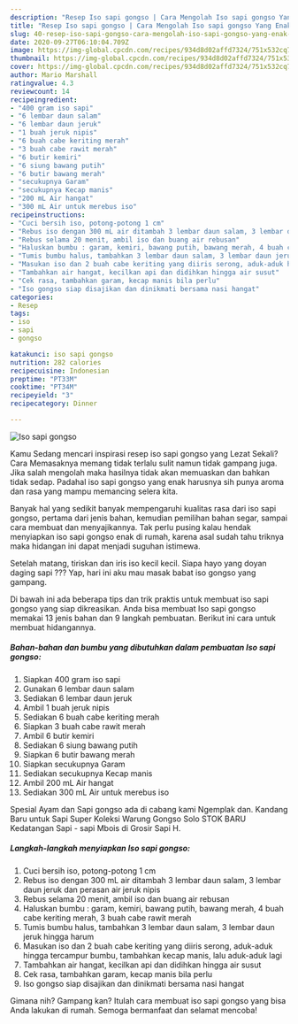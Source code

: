 ```yaml
---
description: "Resep Iso sapi gongso | Cara Mengolah Iso sapi gongso Yang Enak Dan Lezat"
title: "Resep Iso sapi gongso | Cara Mengolah Iso sapi gongso Yang Enak Dan Lezat"
slug: 40-resep-iso-sapi-gongso-cara-mengolah-iso-sapi-gongso-yang-enak-dan-lezat
date: 2020-09-27T06:10:04.709Z
image: https://img-global.cpcdn.com/recipes/934d8d02affd7324/751x532cq70/iso-sapi-gongso-foto-resep-utama.jpg
thumbnail: https://img-global.cpcdn.com/recipes/934d8d02affd7324/751x532cq70/iso-sapi-gongso-foto-resep-utama.jpg
cover: https://img-global.cpcdn.com/recipes/934d8d02affd7324/751x532cq70/iso-sapi-gongso-foto-resep-utama.jpg
author: Mario Marshall
ratingvalue: 4.3
reviewcount: 14
recipeingredient:
- "400 gram iso sapi"
- "6 lembar daun salam"
- "6 lembar daun jeruk"
- "1 buah jeruk nipis"
- "6 buah cabe keriting merah"
- "3 buah cabe rawit merah"
- "6 butir kemiri"
- "6 siung bawang putih"
- "6 butir bawang merah"
- "secukupnya Garam"
- "secukupnya Kecap manis"
- "200 mL Air hangat"
- "300 mL Air untuk merebus iso"
recipeinstructions:
- "Cuci bersih iso, potong-potong 1 cm"
- "Rebus iso dengan 300 mL air ditambah 3 lembar daun salam, 3 lembar daun jeruk dan perasan air jeruk nipis"
- "Rebus selama 20 menit, ambil iso dan buang air rebusan"
- "Haluskan bumbu : garam, kemiri, bawang putih, bawang merah, 4 buah cabe keriting merah, 3 buah cabe rawit merah"
- "Tumis bumbu halus, tambahkan 3 lembar daun salam, 3 lembar daun jeruk hingga harum"
- "Masukan iso dan 2 buah cabe keriting yang diiris serong, aduk-aduk hingga tercampur bumbu, tambahkan kecap manis, lalu aduk-aduk lagi"
- "Tambahkan air hangat, kecilkan api dan didihkan hingga air susut"
- "Cek rasa, tambahkan garam, kecap manis bila perlu"
- "Iso gongso siap disajikan dan dinikmati bersama nasi hangat"
categories:
- Resep
tags:
- iso
- sapi
- gongso

katakunci: iso sapi gongso 
nutrition: 282 calories
recipecuisine: Indonesian
preptime: "PT33M"
cooktime: "PT34M"
recipeyield: "3"
recipecategory: Dinner

---
```



![Iso sapi gongso](https://img-global.cpcdn.com/recipes/934d8d02affd7324/751x532cq70/iso-sapi-gongso-foto-resep-utama.jpg)

Kamu Sedang mencari inspirasi resep iso sapi gongso yang Lezat Sekali? Cara Memasaknya memang tidak terlalu sulit namun tidak gampang juga. Jika salah mengolah maka hasilnya tidak akan memuaskan dan bahkan tidak sedap. Padahal iso sapi gongso yang enak harusnya sih punya aroma dan rasa yang mampu memancing selera kita.

Banyak hal yang sedikit banyak mempengaruhi kualitas rasa dari iso sapi gongso, pertama dari jenis bahan, kemudian pemilihan bahan segar, sampai cara membuat dan menyajikannya. Tak perlu pusing kalau hendak menyiapkan iso sapi gongso enak di rumah, karena asal sudah tahu triknya maka hidangan ini dapat menjadi suguhan istimewa.

Setelah matang, tiriskan dan iris iso kecil kecil. Siapa hayo yang doyan daging sapi ??? Yap, hari ini aku mau masak babat iso gongso yang gampang.


Di bawah ini ada beberapa tips dan trik praktis untuk membuat iso sapi gongso yang siap dikreasikan. Anda bisa membuat Iso sapi gongso memakai 13 jenis bahan dan 9 langkah pembuatan. Berikut ini cara untuk membuat hidangannya.

<!--inarticleads1-->

##### Bahan-bahan dan bumbu yang dibutuhkan dalam pembuatan Iso sapi gongso:

1. Siapkan 400 gram iso sapi
1. Gunakan 6 lembar daun salam
1. Sediakan 6 lembar daun jeruk
1. Ambil 1 buah jeruk nipis
1. Sediakan 6 buah cabe keriting merah
1. Siapkan 3 buah cabe rawit merah
1. Ambil 6 butir kemiri
1. Sediakan 6 siung bawang putih
1. Siapkan 6 butir bawang merah
1. Siapkan secukupnya Garam
1. Sediakan secukupnya Kecap manis
1. Ambil 200 mL Air hangat
1. Sediakan 300 mL Air untuk merebus iso


Spesial Ayam dan Sapi gongso ada di cabang kami Ngemplak dan. Kandang Baru untuk Sapi Super Koleksi Warung Gongso Solo STOK BARU Kedatangan Sapi - sapi Mbois di Grosir Sapi H. 

<!--inarticleads2-->

##### Langkah-langkah menyiapkan Iso sapi gongso:

1. Cuci bersih iso, potong-potong 1 cm
1. Rebus iso dengan 300 mL air ditambah 3 lembar daun salam, 3 lembar daun jeruk dan perasan air jeruk nipis
1. Rebus selama 20 menit, ambil iso dan buang air rebusan
1. Haluskan bumbu : garam, kemiri, bawang putih, bawang merah, 4 buah cabe keriting merah, 3 buah cabe rawit merah
1. Tumis bumbu halus, tambahkan 3 lembar daun salam, 3 lembar daun jeruk hingga harum
1. Masukan iso dan 2 buah cabe keriting yang diiris serong, aduk-aduk hingga tercampur bumbu, tambahkan kecap manis, lalu aduk-aduk lagi
1. Tambahkan air hangat, kecilkan api dan didihkan hingga air susut
1. Cek rasa, tambahkan garam, kecap manis bila perlu
1. Iso gongso siap disajikan dan dinikmati bersama nasi hangat




Gimana nih? Gampang kan? Itulah cara membuat iso sapi gongso yang bisa Anda lakukan di rumah. Semoga bermanfaat dan selamat mencoba!
